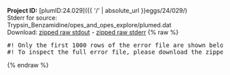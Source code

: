 **Project ID:** [plumID:24.029]({{ '/' | absolute_url }}eggs/24/029/)  
Stderr for source:  Trypsin_Benzamidine/opes_and_opes_explore/plumed.dat   
Download: [zipped raw stdout](plumed.dat.plumed_master.stdout.txt.zip) - [zipped raw stderr](plumed.dat.plumed_master.stderr.txt.zip) 
{% raw %}
<pre>
#! Only the first 1000 rows of the error file are shown below
#! To inspect the full error file, please download the zipped raw stderr file above
</pre>
{% endraw %}

